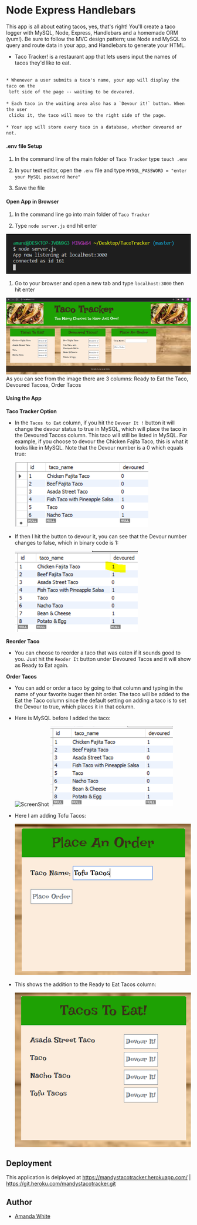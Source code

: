 # Node Express Handlebars

This app is all about eating tacos, yes, that's right! You'll create a taco logger with MySQL, Node, Express, Handlebars and a homemade ORM (yum!). Be sure to follow the MVC design pattern; use Node and MySQL to query and route data in your app, and Handlebars to generate your HTML.
* Taco Tracker! is a restaurant app that lets users input the names of tacos they'd like to eat.
```

* Whenever a user submits a taco's name, your app will display the taco on the
 left side of the page -- waiting to be devoured.

* Each taco in the waiting area also has a `Devour it!` button. When the user
 clicks it, the taco will move to the right side of the page.

* Your app will store every taco in a database, whether devoured or not.

```


#### .env file Setup

1. In the command line of the main folder of `Taco Tracker` type `touch .env` 

1. In your text editor, open the `.env` file and type `MYSQL_PASSWORD = "enter your MySQL password here"`

1. Save the file


#### Open App in Browser

1. In the command line go into main folder of `Taco Tracker`

1. Type `node server.js` end hit enter

![Image of Command Line](./public/assets/img/nodeserverjs.PNG)

1. Go to your browser and open a new tab and type `localhost:3000` then hit enter

![Image of App in Browser](./public/assets/img/browserimage.PNG)
As you can see from the image there are 3 columns: Ready to Eat the Taco, Devoured Tacoss, Order Tacos 


#### Using the App

**Taco Tracker Option**

* In the `Tacos to Eat` column, if you hit the `Devour It !` button it will change the devour status to true in MySQL, which will place the taco in the Devoured Tacoss column. This taco will still be listed in MySQL. For example, if you choose to devour the Chicken Fajita Taco, this is what it looks like in MySQL. Note that the Devour number is a 0 which equals true:

	![Image of MySQL Before Devour](./public/assets/img/mysql1.PNG)

* If then I hit the button to devour it, you can see that the Devour number changes to false, which in binary code is 1:

	![Image of MySQL After Devour](./public/assets/img/mysql2.PNG)

**Reorder Taco**

* You can choose to reorder a taco that was eaten if it sounds good to you. Just hit the `Reoder It` button under Devoured Tacos and it will show as Ready to Eat again.

**Order Tacos**

* You can add or order a taco by going to that column and typing in the name of your favorite buger then hit order. The taco will be added to the Eat the Taco column since the default setting on adding a taco is to set the Devour to true, which places it in that column.

* Here is MySQL before I added the taco:

	![ScreenShot](/img/beforeaddsql.PNG)
	![Here is MySQL before I added the taco:](./public/assets/img/beforeaddsql.PNG)

* Here I am adding Tofu Tacos:

	![Here I am adding Tofu Tacos:](./public/assets/img/addbrowser.PNG)


* This shows the addition to the Ready to Eat Tacos column:

	![This shows the addition to the Ready to Eat Tacos column:](./public/assets/img/afteraddbrowser.PNG)




## Deployment

This application is delployed at https://mandystacotracker.herokuapp.com/ | https://git.heroku.com/mandystacotracker.git


## Author

* [Amanda White](https://github.com/AmandaWhiteTX)


